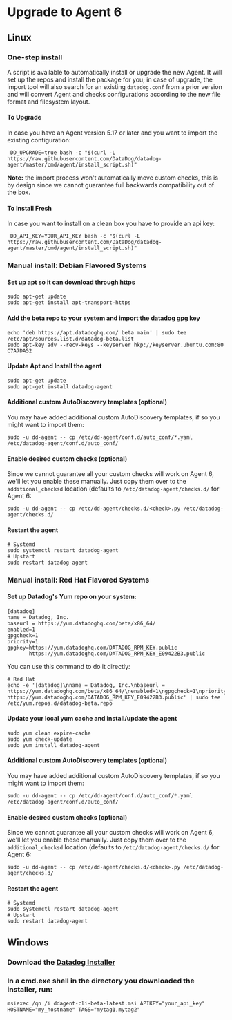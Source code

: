 # Upgrade to Agent 6

## Linux

### One-step install

A script is available to automatically install or upgrade the new Agent. It will
set up the repos and install the package for you; in case of upgrade, the import
tool will also search for an existing `datadog.conf` from a prior version and will
convert Agent and checks configurations according to the new file format and
filesystem layout.

#### To Upgrade

In case you have an Agent version 5.17 or later and you want to import the
existing configuration:
```shell
 DD_UPGRADE=true bash -c "$(curl -L https://raw.githubusercontent.com/DataDog/datadog-agent/master/cmd/agent/install_script.sh)"
```

**Note:** the import process won't automatically move custom checks, this is by
design since we cannot guarantee full backwards compatibility out of the box.

#### To Install Fresh

In case you want to install on a clean box you have to provide an api key:
```shell
 DD_API_KEY=YOUR_API_KEY bash -c "$(curl -L https://raw.githubusercontent.com/DataDog/datadog-agent/master/cmd/agent/install_script.sh)"
```

### Manual install: Debian Flavored Systems

#### Set up apt so it can download through https

```shell
sudo apt-get update
sudo apt-get install apt-transport-https
```

#### Add the beta repo to your system and import the datadog gpg key

```shell
echo 'deb https://apt.datadoghq.com/ beta main' | sudo tee /etc/apt/sources.list.d/datadog-beta.list
sudo apt-key adv --recv-keys --keyserver hkp://keyserver.ubuntu.com:80 C7A7DA52
```

#### Update Apt and Install the agent
```shell
sudo apt-get update
sudo apt-get install datadog-agent
```

#### Additional custom AutoDiscovery templates (optional)
You may have added additional custom AutoDiscovery templates, if so you might want to import
them:

```shell
sudo -u dd-agent -- cp /etc/dd-agent/conf.d/auto_conf/*.yaml /etc/datadog-agent/conf.d/auto_conf/
```

#### Enable desired custom checks (optional)
Since we cannot guarantee all your custom checks will work on Agent 6, we'll let you enable
these manually. Just copy them over to the `additional_checksd` location (defaults to
`/etc/datadog-agent/checks.d/` for Agent 6:

```shell
sudo -u dd-agent -- cp /etc/dd-agent/checks.d/<check>.py /etc/datadog-agent/checks.d/
```

#### Restart the agent
```shell
# Systemd
sudo systemctl restart datadog-agent
# Upstart
sudo restart datadog-agent
```

### Manual install: Red Hat Flavored Systems

#### Set up Datadog's Yum repo on your system:
```
[datadog]
name = Datadog, Inc.
baseurl = https://yum.datadoghq.com/beta/x86_64/
enabled=1
gpgcheck=1
priority=1
gpgkey=https://yum.datadoghq.com/DATADOG_RPM_KEY.public
       https://yum.datadoghq.com/DATADOG_RPM_KEY_E09422B3.public
```

You can use this command to do it directly:
```shell
# Red Hat
echo -e '[datadog]\nname = Datadog, Inc.\nbaseurl = https://yum.datadoghq.com/beta/x86_64/\nenabled=1\ngpgcheck=1\npriority=1\ngpgkey=https://yum.datadoghq.com/DATADOG_RPM_KEY.public\n       https://yum.datadoghq.com/DATADOG_RPM_KEY_E09422B3.public' | sudo tee /etc/yum.repos.d/datadog-beta.repo
```

#### Update your local yum cache and install/update the agent
```shell
sudo yum clean expire-cache
sudo yum check-update
sudo yum install datadog-agent
```

#### Additional custom AutoDiscovery templates (optional)
You may have added additional custom AutoDiscovery templates, if so you might want to import
them:

```shell
sudo -u dd-agent -- cp /etc/dd-agent/conf.d/auto_conf/*.yaml /etc/datadog-agent/conf.d/auto_conf/
```

#### Enable desired custom checks (optional)
Since we cannot guarantee all your custom checks will work on Agent 6, we'll let you enable
these manually. Just copy them over to the `additional_checksd` location (defaults to
`/etc/datadog-agent/checks.d/` for Agent 6:

```shell
sudo -u dd-agent -- cp /etc/dd-agent/checks.d/<check>.py /etc/datadog-agent/checks.d/
```

#### Restart the agent
```shell
# Systemd
sudo systemctl restart datadog-agent
# Upstart
sudo restart datadog-agent
```

## Windows

### Download the [Datadog Installer](https://s3.amazonaws.com/ddagent-windows-test/ddagent-cli-beta-latest.msi)

### In a cmd.exe shell in the directory you downloaded the installer, run:

```shell
msiexec /qn /i ddagent-cli-beta-latest.msi APIKEY="your_api_key" HOSTNAME="my_hostname" TAGS="mytag1,mytag2"
```
